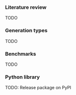 
### Literature review

TODO


### Generation types

TODO


### Benchmarks

TODO


### Python library

TODO: Release package on PyPI